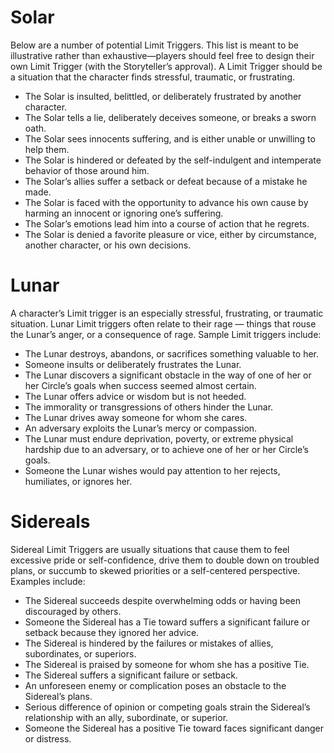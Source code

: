 
# Solar 

Below are a number of potential Limit Triggers. This list is meant to be illustrative rather than exhaustive—players should feel free to design their own Limit Trigger (with the Storyteller’s approval). A Limit Trigger should be a situation that the character finds stressful, traumatic, or frustrating.
- The Solar is insulted, belittled, or deliberately frustrated by another character.
- The Solar tells a lie, deliberately deceives someone, or breaks a sworn oath.
- The Solar sees innocents suffering, and is either unable or unwilling to help them.
- The Solar is hindered or defeated by the self-indulgent and intemperate behavior of those around him.
- The Solar’s allies suffer a setback or defeat because of a mistake he made.
- The Solar is faced with the opportunity to advance his own cause by harming an innocent or ignoring one’s suffering.
- The Solar’s emotions lead him into a course of action that he regrets.
- The Solar is denied a favorite pleasure or vice, either by circumstance, another character, or his own decisions.

# Lunar

A character’s Limit trigger is an especially stressful, frustrating, or traumatic situation. Lunar Limit triggers often relate to their rage — things that rouse the Lunar’s anger, or a consequence of rage. Sample Limit triggers include: 
- The Lunar destroys, abandons, or sacrifices something valuable to her.
- Someone insults or deliberately frustrates the Lunar. 
- The Lunar discovers a significant obstacle in the way of one of her or her Circle’s goals when success seemed almost certain. 
- The Lunar offers advice or wisdom but is not heeded. 
- The immorality or transgressions of others hinder the Lunar. 
- The Lunar drives away someone for whom she cares. 
- An adversary exploits the Lunar’s mercy or compassion. 
- The Lunar must endure deprivation, poverty, or extreme physical hardship due to an adversary, or to achieve one of her or her Circle’s goals. 
- Someone the Lunar wishes would pay attention to her rejects, humiliates, or ignores her.

# Sidereals

Sidereal Limit Triggers are usually situations that cause them to feel excessive pride or self-confidence, drive them to double down on troubled plans, or succumb to skewed priorities or a self-centered perspective. Examples include: 
- The Sidereal succeeds despite overwhelming odds or having been discouraged by others. 
- Someone the Sidereal has a Tie toward suffers a significant failure or setback because they ignored her advice. 
- The Sidereal is hindered by the failures or mistakes of allies, subordinates, or superiors. 
- The Sidereal is praised by someone for whom she has a positive Tie. 
- The Sidereal suffers a significant failure or setback. 
- An unforeseen enemy or complication poses an obstacle to the Sidereal’s plans. 
- Serious difference of opinion or competing goals strain the Sidereal’s relationship with an ally, subordinate, or superior. 
- Someone the Sidereal has a positive Tie toward faces significant danger or distress.